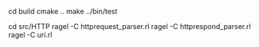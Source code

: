 cd build
cmake ..
make
../bin/test

cd src/HTTP
ragel -C httprequest_parser.rl
ragel -C httprespond_parser.rl
ragel -C uri.rl